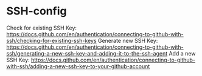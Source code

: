 # SSH-config

Check for existing SSH Key:
https://docs.github.com/en/authentication/connecting-to-github-with-ssh/checking-for-existing-ssh-keys
Generate new SSH Key:
https://docs.github.com/en/authentication/connecting-to-github-with-ssh/generating-a-new-ssh-key-and-adding-it-to-the-ssh-agent
Add a new SSH Key:
https://docs.github.com/en/authentication/connecting-to-github-with-ssh/adding-a-new-ssh-key-to-your-github-account

